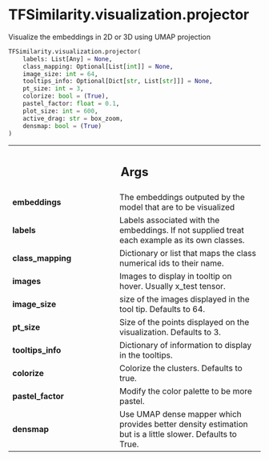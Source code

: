# TFSimilarity.visualization.projector





Visualize the embeddings in 2D or 3D using UMAP projection

```python
TFSimilarity.visualization.projector(
    labels: List[Any] = None,
    class_mapping: Optional[List[int]] = None,
    image_size: int = 64,
    tooltips_info: Optional[Dict[str, List[str]]] = None,
    pt_size: int = 3,
    colorize: bool = (True),
    pastel_factor: float = 0.1,
    plot_size: int = 600,
    active_drag: str = box_zoom,
    densmap: bool = (True)
)
```



<!-- Placeholder for "Used in" -->


<!-- Tabular view -->
 <table class="responsive fixed orange">
<colgroup><col width="214px"><col></colgroup>
<tr><th colspan="2"><h2 class="add-link">Args</h2></th></tr>

<tr>
<td>
<b>embeddings</b>
</td>
<td>
The embeddings outputed by the model that
are to be visualized
</td>
</tr><tr>
<td>
<b>labels</b>
</td>
<td>
Labels associated with the embeddings. If not supplied treat
each example as its own classes.
</td>
</tr><tr>
<td>
<b>class_mapping</b>
</td>
<td>
Dictionary or list that maps the class numerical ids
to their name.
</td>
</tr><tr>
<td>
<b>images</b>
</td>
<td>
Images to display in tooltip on hover. Usually x_test tensor.
</td>
</tr><tr>
<td>
<b>image_size</b>
</td>
<td>
size of the images displayed in the tool tip.
Defaults to 64.
</td>
</tr><tr>
<td>
<b>pt_size</b>
</td>
<td>
Size of the points displayed on the visualization.
Defaults to 3.
</td>
</tr><tr>
<td>
<b>tooltips_info</b>
</td>
<td>
Dictionary of information to display in the tooltips.
</td>
</tr><tr>
<td>
<b>colorize</b>
</td>
<td>
Colorize the clusters. Defaults to true.
</td>
</tr><tr>
<td>
<b>pastel_factor</b>
</td>
<td>
Modify the color palette to be more pastel.
</td>
</tr><tr>
<td>
<b>densmap</b>
</td>
<td>
Use UMAP dense mapper which provides better density
estimation but is a little slower. Defaults to True.
</td>
</tr>
</table>

